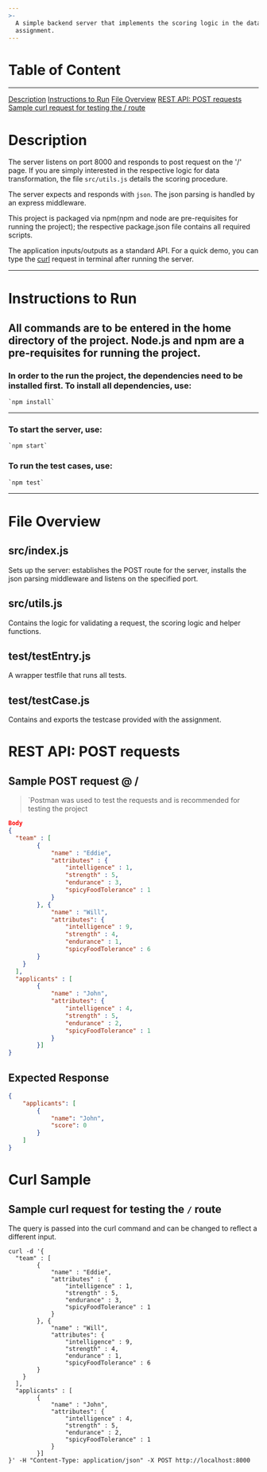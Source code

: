 ```yaml
---
>-
  A simple backend server that implements the scoring logic in the datahouse
  assignment.
---
```


# Table of Content
---
[Description](https://github.com/pg9-dev/datahouse_assignment#description)
[Instructions to Run](https://github.com/pg9-dev/datahouse_assignment#Instructions-to-Run)
[File Overview](https://github.com/pg9-dev/datahouse_assignment#file-overview)
[REST API: POST requests](https://github.com/pg9-dev/datahouse_assignment#rest-api-post-requests)
[Sample curl request for testing the / route](https://github.com/pg9-dev/datahouse_assignment#Curl-Sample)

# Description

The server listens on port 8000 and responds to post request on the '/' page. If you are simply interested in the respective logic for data transformation, the file `src/utils.js` details the scoring procedure.

The server expects and responds with `json`. The json parsing is handled by an express middleware.

This project is packaged via npm(npm and node are pre-requisites for running the project); the respective package.json file contains all required scripts.

The application inputs/outputs as a standard API. For a quick demo, you can type the [curl](https://github.com/pg9-dev/datahouse_assignment#Curl-Sample) request in terminal after running the server.  

--------------------------------------------------------------------------------

# Instructions to Run

## All commands are to be entered in the home directory of the project. Node.js and npm are a pre-requisites for running the project.

### In order to the run the project, the dependencies need to be installed first. To install all dependencies, use:

```
`npm install`
```

--------------------------------------------------------------------------------

### To start the server, use:

```
`npm start`
```

### To run the test cases, use:

```
`npm test`
```

--------------------------------------------------------------------------------

# File Overview

## src/index.js

Sets up the server: establishes the POST route for the server, installs the json parsing middleware and listens on the specified port.

## src/utils.js

Contains the logic for validating a request, the scoring logic and helper functions.

## test/testEntry.js

A wrapper testfile that runs all tests.

## test/testCase.js

Contains and exports the testcase provided with the assignment.

# REST API: POST requests

## Sample POST request @ /

> `Postman was used to test the requests and is recommended for testing the project

```json
Body
{
  "team" : [
        { 
            "name" : "Eddie",
            "attributes" : {
                "intelligence" : 1,
                "strength" : 5,
                "endurance" : 3,
                "spicyFoodTolerance" : 1
            }
        }, {
            "name" : "Will",
            "attributes": {
                "intelligence" : 9,
                "strength" : 4,
                "endurance" : 1,
                "spicyFoodTolerance" : 6
        }
    }
  ],
  "applicants" : [
        {
            "name" : "John",
            "attributes": {
                "intelligence" : 4,
                "strength" : 5,
                "endurance" : 2,
                "spicyFoodTolerance" : 1
            }
        }]
}
```

## Expected Response

```json
{
    "applicants": [
        {
            "name": "John",
            "score": 0
        }
    ]
}
```

# Curl Sample
## Sample curl request for testing the `/` route
The query is passed into the curl command and can be changed to reflect a different input. 
```
curl -d '{
  "team" : [
        { 
            "name" : "Eddie",
            "attributes" : {
                "intelligence" : 1,
                "strength" : 5,
                "endurance" : 3,
                "spicyFoodTolerance" : 1
            }
        }, {
            "name" : "Will",
            "attributes": {
                "intelligence" : 9,
                "strength" : 4,
                "endurance" : 1,
                "spicyFoodTolerance" : 6
        }
    }
  ],
  "applicants" : [
        {
            "name" : "John",
            "attributes": {
                "intelligence" : 4,
                "strength" : 5,
                "endurance" : 2,
                "spicyFoodTolerance" : 1
            }
        }]
}' -H "Content-Type: application/json" -X POST http://localhost:8000
```
